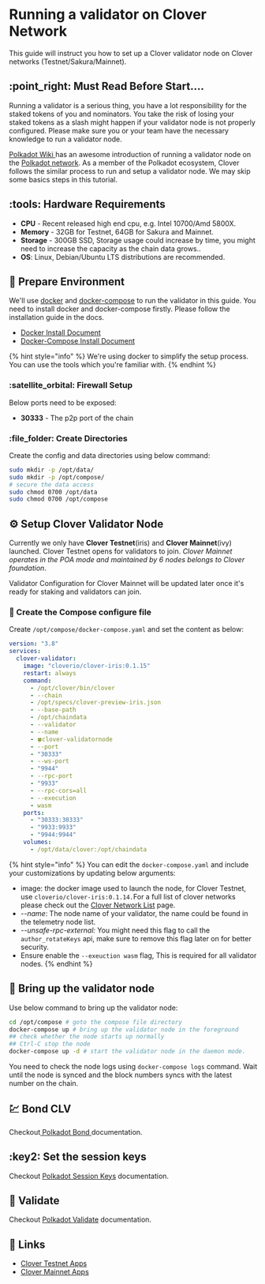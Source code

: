 # Running a validator on Clover Network

This guide will instruct you how to set up a Clover validator node on Clover networks (Testnet/Sakura/Mainnet).&#x20;

## :point\_right: Must Read Before Start....

Running a validator is a serious thing, you have a lot responsibility for the staked tokens of you and nominators.  You take the risk of losing your staked tokens as a slash might happen if your validator node is not properly configured. Please make sure you or your team have the necessary knowledge to run a validator node.

[Polkadot Wiki ](https://wiki.polkadot.network/docs/en/maintain-guides-how-to-validate-polkadot)has an awesome introduction of running a validator node on the [Polkadot network](https://polkadot.network).  As a member of the Polkadot ecosystem, Clover follows the similar process to run and setup a validator node. We may skip some basics steps in this tutorial.

## :tools: Hardware Requirements

* **CPU** - Recent released high end cpu, e.g. Intel 10700/Amd 5800X.
* **Memory** - 32GB for Testnet, 64GB for Sakura and Mainnet.
* **Storage** - 300GB SSD, Storage usage could increase by time, you might need to increase the capacity as the chain data grows..
* **OS**: Linux, Debian/Ubuntu LTS distributions are recommended.

## :wrench: Prepare Environment

We'll use [docker](https://docs.docker.com/engine/) and [docker-compose](https://docs.docker.com/compose/) to run the validator in this guide. You need to install docker and docker-compose firstly.  Please follow the installation guide in the docs.

* [Docker Install Document](https://docs.docker.com/engine/install/)
* [Docker-Compose Install Document](https://docs.docker.com/compose/install/)

{% hint style="info" %}
We're using docker to simplify the setup process. You can use the tools which you're familiar with.
{% endhint %}

### :satellite\_orbital: Firewall Setup

Below ports need to be exposed:

* **30333** - The p2p port of the chain

### :file\_folder: Create Directories

Create the config and data directories using below command:

```bash
sudo mkdir -p /opt/data/
sudo mkdir -p /opt/compose/
# secure the data access
sudo chmod 0700 /opt/data
sudo chmod 0700 /opt/compose 
```

## :gear: Setup Clover Validator Node

Currently we only have **Clover Testnet**(iris) and **Clover Mainnet**(ivy) launched. Clover Testnet opens for validators to join.  _Clover Mainnet operates in the POA mode and maintained by 6 nodes  belongs to Clover foundation_.&#x20;

Validator Configuration for Clover Mainnet will be updated later once it's ready for staking and validators can join.

### :pencil: Create the Compose configure file

Create `/opt/compose/docker-compose.yaml` and set the content as below:

```yaml
version: "3.8"
services:
  clover-validator:
    image: "cloverio/clover-iris:0.1.15"
    restart: always
    command:
      - /opt/clover/bin/clover
      - --chain 
      - /opt/specs/clover-preview-iris.json  
      - --base-path 
      - /opt/chaindata
      - --validator
      - --name 
      - 🍀clover-validatornode
      - --port 
      - "30333"
      - --ws-port 
      - "9944"
      - --rpc-port 
      - "9933"
      - --rpc-cors=all 
      - --execution
      - wasm
    ports:
      - "30333:30333"
      - "9933:9933"
      - "9944:9944"
    volumes:
      - /opt/data/clover:/opt/chaindata
```

{% hint style="info" %}
You can edit the `docker-compose.yaml` and include your customizations by updating below arguments:

* image: the docker image used to launch the node, for Clover Testnet, use `cloverio/clover-iris:0.1.14.`For a full list of clover networks please check out the [Clover Network List](../quick-start/clover-network-list.md) page.
* \--_name_:  The node name of your validator, the name could be found in the telemetry node list.
* _--unsafe-rpc-external:_  You might need this flag to call the `author_rotateKeys` api, make sure to remove this flag later on for better security.
* Ensure enable the `--exeuction wasm` flag, This is required for all validator nodes.
{% endhint %}

## :rocket: Bring up the validator node

Use below command to bring up the validator node:

```bash
cd /opt/compose # goto the compose file directory
docker-compose up # bring up the validator node in the foreground
## check whether the node starts up normally
## Ctrl-C stop the node
docker-compose up -d # start the validator node in the daemon mode.
```

You need to check the node logs using `docker-compose logs` command. Wait until the node is synced and the block numbers syncs with the latest number on the chain.

## :chart: Bond CLV

Checkout[ Polkadot Bond ](https://wiki.polkadot.network/docs/en/maintain-guides-how-to-validate-polkadot#bond-dot)documentation.

## :key2: Set the session keys

Checkout [Polkadot Session Keys](https://wiki.polkadot.network/docs/en/maintain-guides-how-to-validate-polkadot#option-2-cli) documentation.

## :stars: Validate

Checkout [Polkadot Validate](https://wiki.polkadot.network/docs/en/maintain-guides-how-to-validate-polkadot#validate) documentation.

## :trident: Links

* [Clover Testnet Apps](https://apps.clover.finance)
* [Clover Mainnet Apps](https://apps-ivy.clover.finance)
